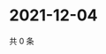 # 2021-12-04

共 0 条

<!-- BEGIN WEIBO -->
<!-- 最后更新时间 Sat Dec 04 2021 04:15:26 GMT+0800 (China Standard Time) -->

<!-- END WEIBO -->
